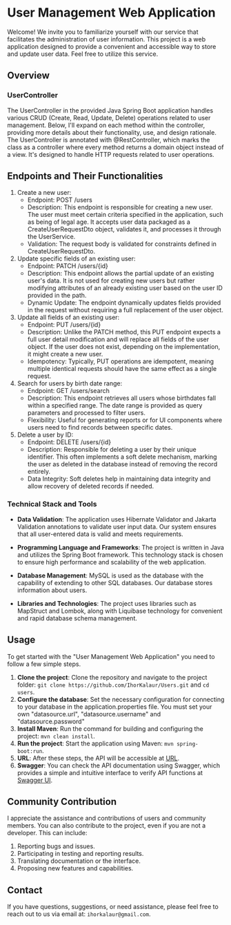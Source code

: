 # User Management Web Application

Welcome! We invite you to familiarize yourself with our service that facilitates the administration of user information. This project is a web application designed to provide a convenient and accessible way to store and update user data. Feel free to utilize this service.
## Overview

### UserController


The UserController in the provided Java Spring Boot application handles various CRUD (Create, Read, Update, Delete) operations related to user management. Below, I'll expand on each method within the controller, providing more details about their functionality, use, and design rationale. The UserController is annotated with @RestController, which marks the class as a controller where every method returns a domain object instead of a view. It's designed to handle HTTP requests related to user operations.

## Endpoints and Their Functionalities

1) Create a new user:
   - Endpoint: POST /users
   - Description: This endpoint is responsible for creating a new user. The user must meet certain criteria specified in the application, such as being of legal age. It accepts user data packaged as a CreateUserRequestDto object, validates it, and processes it through the UserService.
   - Validation: The request body is validated for constraints defined in CreateUserRequestDto.
2) Update specific fields of an existing user:
   - Endpoint: PATCH /users/{id}
   - Description: This endpoint allows the partial update of an existing user's data. It is not used for creating new users but rather modifying attributes of an already existing user based on the user ID provided in the path.
   - Dynamic Update: The endpoint dynamically updates fields provided in the request without requiring a full replacement of the user object.
3) Update all fields of an existing user:
   - Endpoint: PUT /users/{id}
   - Description: Unlike the PATCH method, this PUT endpoint expects a full user detail modification and will replace all fields of the user object. If the user does not exist, depending on the implementation, it might create a new user.
   - Idempotency: Typically, PUT operations are idempotent, meaning multiple identical requests should have the same effect as a single request.
4) Search for users by birth date range:
   - Endpoint: GET /users/search
   - Description: This endpoint retrieves all users whose birthdates fall within a specified range. The date range is provided as query parameters and processed to filter users.
   - Flexibility: Useful for generating reports or for UI components where users need to find records between specific dates.
5) Delete a user by ID:
   - Endpoint: DELETE /users/{id}
   - Description: Responsible for deleting a user by their unique identifier. This often implements a soft delete mechanism, marking the user as deleted in the database instead of removing the record entirely.
   - Data Integrity: Soft deletes help in maintaining data integrity and allow recovery of deleted records if needed.

### Technical Stack and Tools

- **Data Validation**: The application uses Hibernate Validator and Jakarta Validation annotations to validate user input data. Our system ensures that all user-entered data is valid and meets requirements.

- **Programming Language and Frameworks**: The project is written in Java and utilizes the Spring Boot framework. This technology stack is chosen to ensure high performance and scalability of the web application.

- **Database Management**: MySQL is used as the database with the capability of extending to other SQL databases. Our database stores information about users.

- **Libraries and Technologies**: The project uses libraries such as MapStruct and Lombok, along with Liquibase technology for convenient and rapid database schema management.

## Usage

To get started with the "User Management Web Application" you need to follow a few simple steps.

1. **Clone the project**: Clone the repository and navigate to the project folder: `git clone https://github.com/IhorKalaur/Users.git` and `cd users`.
2. **Configure the database**: Set the necessary configuration for connecting to your database in the application.properties file. You must set your own "datasource.url", "datasource.username" and "datasource.password"
3. **Install Maven**: Run the command for building and configuring the project: `mvn clean install`.
4. **Run the project**: Start the application using Maven: `mvn spring-boot:run`.
5. **URL**: After these steps, the API will be accessible at [URL](http://localhost:8080/api).
8. **Swagger**: You can check the API documentation using Swagger, which provides a simple and intuitive interface to verify API functions at [Swagger UI](http://localhost:8080/api/swagger-ui/index.html).

## Community Contribution

I appreciate the assistance and contributions of users and community members. You can also contribute to the project, even if you are not a developer. This can include:

1. Reporting bugs and issues.
2. Participating in testing and reporting results.
3. Translating documentation or the interface.
4. Proposing new features and capabilities.

## Contact

If you have questions, suggestions, or need assistance, please feel free to reach out to us via email at: `ihorkalaur@gmail.com`.
